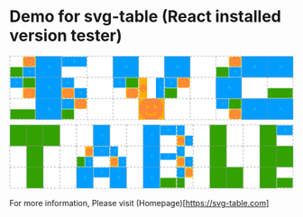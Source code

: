 # Demo for svg-table (React installed version tester)

![Logo](https://raw.githubusercontent.com/wootra/svg-table/main/packages/svg-table/logo.svg)

For more information, Please visit (Homepage)[https://svg-table.com]
